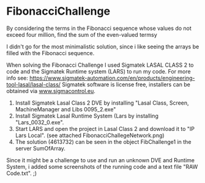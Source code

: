 # FibonacciChallenge
By considering the terms in the Fibonacci sequence whose values do not exceed four million, find the sum of the even-valued termsy

I didn't go for the most minimalistic solution, since i like seeing the arrays be filled with the Fibonacci sequence.

When solving the Fibonacci Challenge I used Sigmatek LASAL CLASS 2 to code and the Sigmatek Runtime system (LARS) to run my code.
For more info see: https://www.sigmatek-automation.com/en/products/engineering-tool-lasal/lasal-class/
Sigmatek software is license free, installers can be obtained via www.sigmacontrol.eu.

1) Install Sigmatek Lasal Class 2 DVE by installing "Lasal Class, Screen, MachineManager and Libs 0095_2.exe"
2) Install Sigmatek Lasal Runtime System (Lars by installing "Lars_0032_0.exe".
3) Start LARS and open the project in Lasal Class 2 and download it to "IP Lars Local". (see attached FibonacciChallegeNetwork.png)
4) The solution (4613732) can be seen in the object FibChallenge1 in the server SumOfArray. 


Since it might be a challenge to use and run an unknown DVE and Runtime System, i added some screenshots of the running code and a text file "RAW Code.txt". ;)
